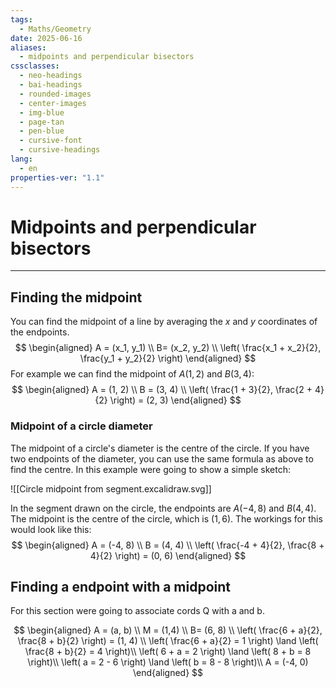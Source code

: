 ```yaml
---
tags:
  - Maths/Geometry
date: 2025-06-16
aliases:
  - midpoints and perpendicular bisectors
cssclasses:
  - neo-headings
  - bai-headings
  - rounded-images
  - center-images
  - img-blue
  - page-tan
  - pen-blue
  - cursive-font
  - cursive-headings
lang:
  - en
properties-ver: "1.1"
---
```

# Midpoints and perpendicular bisectors

***
## Finding the midpoint
You can find the midpoint of a line by averaging the *x* and *y* coordinates of the endpoints.
$$
\begin{aligned}
A = (x_1, y_1) \\
B= (x_2, y_2) \\
\left( \frac{x_1 + x_2}{2}, \frac{y_1 + y_2}{2} \right)
\end{aligned}
$$
For example we can find the midpoint of $A(1, 2)$ and $B(3, 4)$:
$$
\begin{aligned}
A = (1, 2) \\
B = (3, 4) \\
\left( \frac{1 + 3}{2}, \frac{2 + 4}{2} \right) = (2, 3)
\end{aligned}
$$
### Midpoint of a circle diameter
The midpoint of a circle's diameter is the centre of the circle. If you have two endpoints of the diameter, you can use the same formula as above to find the centre. In this example were going to show a simple sketch:

![[Circle midpoint from segment.excalidraw.svg]]

In the segment drawn on the circle, the endpoints are $A(-4, 8)$ and $B(4, 4)$. The midpoint is the centre of the circle, which is $(1, 6)$. The workings for this would look like this:
$$
\begin{aligned}
A = (-4, 8) \\
B = (4, 4) \\
\left( \frac{-4 + 4}{2}, \frac{8 + 4}{2} \right) = (0, 6)
\end{aligned}
$$
## Finding a endpoint with a midpoint
For this section were going to associate cords Q with a and b.

$$
\begin{aligned}
A = (a, b) \\
M = (1,4) \\
B= (6, 8) \\
\left( \frac{6 + a}{2}, \frac{8 + b}{2} \right) = (1, 4) \\
\left( \frac{6 + a}{2} = 1 \right) \land \left( \frac{8 + b}{2} = 4 \right)\\
\left( 6 + a = 2 \right) \land \left( 8 + b = 8 \right)\\
\left( a = 2 - 6 \right) \land \left( b = 8 - 8 \right)\\
A = (-4, 0)
\end{aligned}
$$
